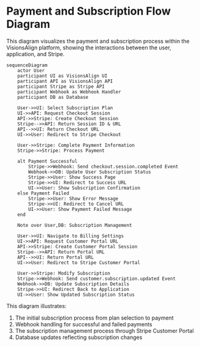 # Payment and Subscription Flow Diagram

This diagram visualizes the payment and subscription process within the VisionsAlign platform, showing the interactions between the user, application, and Stripe.

```mermaid
sequenceDiagram
    actor User
    participant UI as VisionsAlign UI
    participant API as VisionsAlign API
    participant Stripe as Stripe API
    participant Webhook as Webhook Handler
    participant DB as Database
    
    User->>UI: Select Subscription Plan
    UI->>API: Request Checkout Session
    API->>Stripe: Create Checkout Session
    Stripe-->>API: Return Session ID & URL
    API-->>UI: Return Checkout URL
    UI->>User: Redirect to Stripe Checkout
    
    User->>Stripe: Complete Payment Information
    Stripe->>Stripe: Process Payment
    
    alt Payment Successful
        Stripe->>Webhook: Send checkout.session.completed Event
        Webhook->>DB: Update User Subscription Status
        Stripe->>User: Show Success Page
        Stripe->>UI: Redirect to Success URL
        UI->>User: Show Subscription Confirmation
    else Payment Failed
        Stripe->>User: Show Error Message
        Stripe->>UI: Redirect to Cancel URL
        UI->>User: Show Payment Failed Message
    end
    
    Note over User,DB: Subscription Management
    
    User->>UI: Navigate to Billing Settings
    UI->>API: Request Customer Portal URL
    API->>Stripe: Create Customer Portal Session
    Stripe-->>API: Return Portal URL
    API-->>UI: Return Portal URL
    UI->>User: Redirect to Stripe Customer Portal
    
    User->>Stripe: Modify Subscription
    Stripe->>Webhook: Send customer.subscription.updated Event
    Webhook->>DB: Update Subscription Details
    Stripe->>UI: Redirect Back to Application
    UI->>User: Show Updated Subscription Status
```

This diagram illustrates:

1. The initial subscription process from plan selection to payment
2. Webhook handling for successful and failed payments
3. The subscription management process through Stripe Customer Portal
4. Database updates reflecting subscription changes
